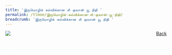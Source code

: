 ```yaml
---
title: 'இருமொழிக் கல்விக்கான லீ குவான் யூ நிதி '
permalink: /tlmoe/இருமொழிக்-கல்விக்கான-லீ-குவான்-யூ-நிதி/
breadcrumb: 'இருமொழிக் கல்விக்கான லீ குவான் யூ நிதி '
---
```

<!-- Global site tag (gtag.js) - Google Ads: 726049306 -->
<script async src="https://www.googletagmanager.com/gtag/js?id=AW-726049306"></script>
<script>
  window.dataLayer = window.dataLayer || [];
  function gtag(){dataLayer.push(arguments);}
  gtag('js', new Date());

  gtag('config', 'AW-726049306');
</script>
<a href="/gallery/தமிழ்மொழிக்-காட்சிக்கூடம்-e/community-partners2/" style="float:right;">Back</a>
 <img src="/images/4. LKYFB_ML-R2 (Header Footer) - no logo-02.jpg"> <br/>
<div class="video-container">
<br/></div>
<div class="btntop"><a href="#top" style="text-decoration:none;"><span style="color:white"><b>Top</b></span></a></div>
